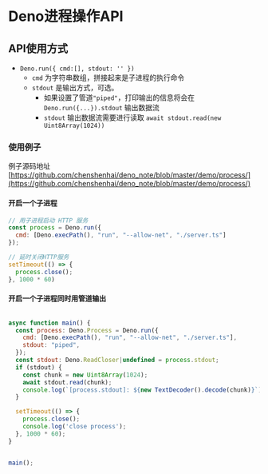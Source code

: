 # Deno进程操作API

## API使用方式

- `Deno.run({ cmd:[], stdout: '' })`
  - `cmd` 为字符串数组，拼接起来是子进程的执行命令
  - `stdout` 是输出方式，可选。
    - 如果设置了管道`"piped"`，打印输出的信息将会在 `Deno.run({...}).stdout` 输出数据流
    - `stdout` 输出数据流需要进行读取 `await stdout.read(new Uint8Array(1024))`

### 使用例子

例子源码地址 
[https://github.com/chenshenhai/deno_note/blob/master/demo/process/](https://github.com/chenshenhai/deno_note/blob/master/demo/process/)

#### 开启一个子进程

```js
// 用子进程启动 HTTP 服务
const process = Deno.run({
  cmd: [Deno.execPath(), "run", "--allow-net", "./server.ts"]
});

// 延时关闭HTTP服务
setTimeout(() => {
  process.close();
}, 1000 * 60)
```

#### 开启一个子进程同时用管道输出

```js

async function main() {
  const process: Deno.Process = Deno.run({
    cmd: [Deno.execPath(), "run", "--allow-net", "./server.ts"],
    stdout: "piped",
  });
  const stdout: Deno.ReadCloser|undefined = process.stdout;
  if (stdout) {
    const chunk = new Uint8Array(1024);
    await stdout.read(chunk);
    console.log(`[process.stdout]: ${new TextDecoder().decode(chunk)}`)
  }

  setTimeout(() => {
    process.close();
    console.log('close process');
  }, 1000 * 60);
}


main();
```